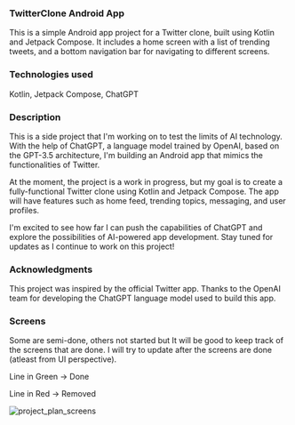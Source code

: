 <h3>TwitterClone Android App</h3>

This is a simple Android app project for a Twitter clone, built using Kotlin and Jetpack Compose. It includes a home screen with a list of trending tweets, and a bottom navigation bar for navigating to different screens.

 <h3>Technologies used</h3>

Kotlin, Jetpack Compose, ChatGPT

 <h3>Description</h3>
This is a side project that I'm working on to test the limits of AI technology. With the help of ChatGPT, a language model trained by OpenAI, based on the GPT-3.5 architecture, I'm building an Android app that mimics the functionalities of Twitter.

At the moment, the project is a work in progress, but my goal is to create a fully-functional Twitter clone using Kotlin and Jetpack Compose. The app will have features such as home feed, trending topics, messaging, and user profiles.

I'm excited to see how far I can push the capabilities of ChatGPT and explore the possibilities of AI-powered app development. Stay tuned for updates as I continue to work on this project!

 <h3>Acknowledgments</h3>
This project was inspired by the official Twitter app.
Thanks to the OpenAI team for developing the ChatGPT language model used to build this app.

 <h3>Screens</h3>
 Some are semi-done, others not started but It will be good to keep track of the screens that are done. 
 I will try to update after the screens are done (atleast from UI perspective).
 
 
 
 Line in Green -> Done
 
 Line in Red -> Removed
 
![project_plan_screens](https://user-images.githubusercontent.com/84868186/233862058-091775ad-c5e8-45a6-a9a6-af3c07821851.png)
